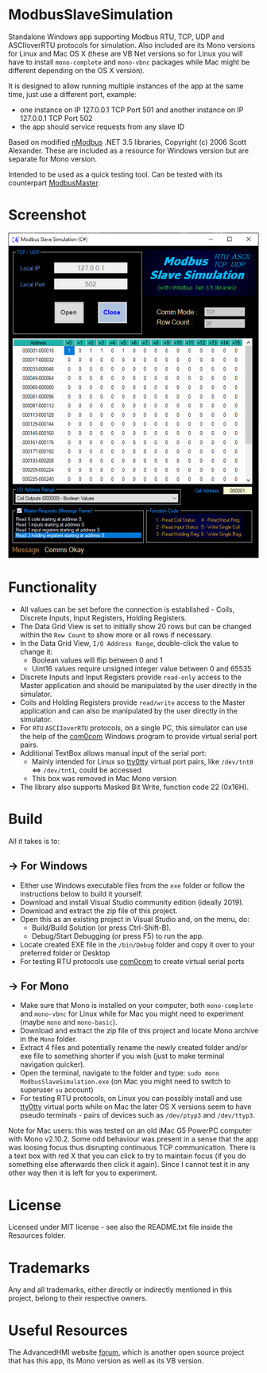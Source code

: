 # ModbusSlaveSimulation
Standalone Windows app supporting Modbus RTU, TCP, UDP and ASCIIoverRTU protocols for simulation. Also included are its Mono versions for Linux and Mac OS X (these are VB Net versions so for Linux you will have to install `mono-complete` and `mono-vbnc` packages while Mac might be different depending on the OS X version).

It is designed to allow running multiple instances of the app at the same time, just use a different port, example:
- one instance on IP 127.0.0.1 TCP Port 501 and another instance on IP 127.0.0.1 TCP Port 502
- the app should service requests from any slave ID

Based on modified [nModbus](https://code.google.com/p/nmodbus/) .NET 3.5 libraries, Copyright (c) 2006 Scott Alexander.
These are included as a resource for Windows version but are separate for Mono version.

Intended to be used as a quick testing tool. Can be tested with its counterpart [ModbusMaster](https://github.com/GitHubDragonFly/ModbusMaster).

# Screenshot

![Start Page](screenshots/Modbus%20Slave%20Simulation.png?raw=true)

# Functionality
- All values can be set before the connection is established - Coils, Discrete Inputs, Input Registers, Holding Registers.
- The Data Grid View is set to initially show 20 rows but can be changed within the `Row Count` to show more or all rows if necessary.
- In the Data Grid View, `I/O Address Range`, double-click the value to change it:
  - Boolean values will flip between 0 and 1
  - Uint16 values require unsigned integer value between 0 and 65535
- Discrete Inputs and Input Registers provide `read-only` access to the Master application and should be manipulated by the user directly in the simulator.
- Coils and Holding Registers provide `read/write` access to the Master application and can also be manipulated by the user directly in the simulator.
- For `RTU` `ASCIIoverRTU` protocols, on a single PC, this simulator can use the help of the [com0com](https://pete.akeo.ie/search/label/com0com) Windows program to provide virtual serial port pairs.
- Additional TextBox allows manual input of the serial port:
  - Mainly intended for Linux so [tty0tty](https://github.com/freemed/tty0tty) virtual port pairs, like `/dev/tnt0` <=> `/dev/tnt1`, could be accessed
  - This box was removed in Mac Mono version
- The library also supports Masked Bit Write, function code 22 (0x16H).

# Build
All it takes is to:
## -> For Windows
- Either use Windows executable files from the `exe` folder or follow the instructions below to build it yourself.
- Download and install Visual Studio community edition (ideally 2019).
- Download and extract the zip file of this project.
- Open this as an existing project in Visual Studio and, on the menu, do:
  - Build/Build Solution (or press Ctrl-Shift-B).
  - Debug/Start Debugging (or press F5) to run the app.
- Locate created EXE file in the `/bin/Debug` folder and copy it over to your preferred folder or Desktop
- For testing RTU protocols use [com0com](https://pete.akeo.ie/search/label/com0com) to create virtual serial ports
## -> For Mono
- Make sure that Mono is installed on your computer, both `mono-complete` and `mono-vbnc` for Linux while for Mac you might need to experiment (maybe `mono` and `mono-basic`).
- Download and extract the zip file of this project and locate Mono archive in the `Mono` folder.
- Extract 4 files and potentially rename the newly created folder and/or exe file to something shorter if you wish (just to make terminal navigation quicker).
- Open the terminal, navigate to the folder and type: `sudo mono ModbusSlaveSimulation.exe` (on Mac you might need to switch to superuser `su` account)
- For testing RTU protocols, on Linux you can possibly install and use [tty0tty](https://github.com/freemed/tty0tty) virtual ports while on Mac the later OS X versions seem to have pseudo terminals - pairs of devices such as `/dev/ptyp3` and `/dev/ttyp3`.

Note for Mac users: this was tested on an old iMac G5 PowerPC computer with Mono v2.10.2. Some odd behaviour was present in a sense that the app was loosing focus thus disrupting continuous TCP communication. There is a text box with red X that you can click to try to maintain focus (if you do something else afterwards then click it again). Since I cannot test it in any other way then it is left for you to experiment.

# License
Licensed under MIT license - see also the README.txt file inside the Resources folder.

# Trademarks
Any and all trademarks, either directly or indirectly mentioned in this project, belong to their respective owners.

# Useful Resources
The AdvancedHMI website [forum](https://www.advancedhmi.com/forum/), which is another open source project that has this app, its Mono version as well as its VB version.

